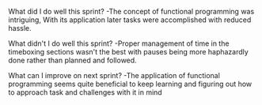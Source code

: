 What did I do well this sprint?
    -The concept of functional programming was intriguing, With its application later tasks were accomplished with reduced hassle.

What didn't I do well this sprint?
    -Proper management of time in the timeboxing sections wasn't the best with pauses being more haphazardly done rather than planned and followed.

What can I improve on next sprint?
    -The application of functional programming seems quite beneficial to keep learning and figuring out how to approach task and challenges with it in mind